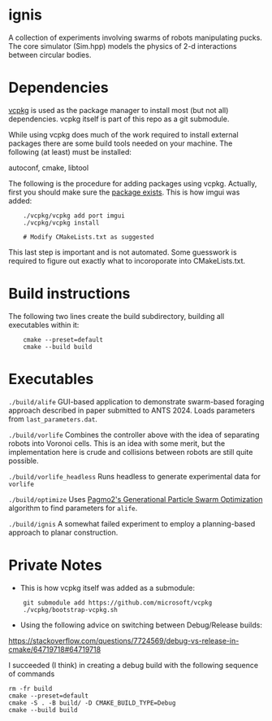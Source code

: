 # ignis
A collection of experiments involving swarms of robots manipulating pucks.  The core simulator (Sim.hpp) models the physics of 2-d interactions between circular bodies.  

# Dependencies

[vcpkg](https://vcpkg.io/en/) is used as the package manager to install most (but not all) dependencies.  vcpkg itself is part of this repo as a git submodule.

While using vcpkg does much of the work required to install external packages there are some build tools needed on your machine.  The following (at least) must be installed:

  autoconf, cmake, libtool

The following is the procedure for adding packages using vcpkg.  Actually, first you should make sure the [package exists](https://vcpkg.io/en/packages).  This is how imgui was added:
```
    ./vcpkg/vcpkg add port imgui
    ./vcpkg/vcpkg install

    # Modify CMakeLists.txt as suggested
```
This last step is important and is not automated.  Some guesswork is required to figure out exactly what to incoroporate into CMakeLists.txt.

# Build instructions

The following two lines create the build subdirectory, building all executables
within it:
```
    cmake --preset=default
    cmake --build build
```

# Executables

```./build/alife``` GUI-based application to demonstrate swarm-based foraging approach described in paper submitted to ANTS 2024.  Loads parameters from ```last_parameters.dat```.

```./build/vorlife``` Combines the controller above with the idea of separating robots into Voronoi cells.  This is an idea with some merit, but the implementation here is crude and collisions between robots are still quite possible.

```./build/vorlife_headless``` Runs headless to generate experimental data for ```vorlife```

```./build/optimize``` Uses [Pagmo2's Generational Particle Swarm Optimization](https://esa.github.io/pagmo2/docs/cpp/algorithms/pso_gen.html) algorithm to find parameters for ```alife```.

```./build/ignis``` A somewhat failed experiment to employ a planning-based approach to planar construction.

# Private Notes

- This is how vcpkg itself was added as a submodule:

```
    git submodule add https://github.com/microsoft/vcpkg
    ./vcpkg/bootstrap-vcpkg.sh
```

- Using the following advice on switching between Debug/Release builds:

https://stackoverflow.com/questions/7724569/debug-vs-release-in-cmake/64719718#64719718

I succeeded (I think) in creating a debug build with the following sequence of commands

```
rm -fr build
cmake --preset=default
cmake -S . -B build/ -D CMAKE_BUILD_TYPE=Debug
cmake --build build
```
